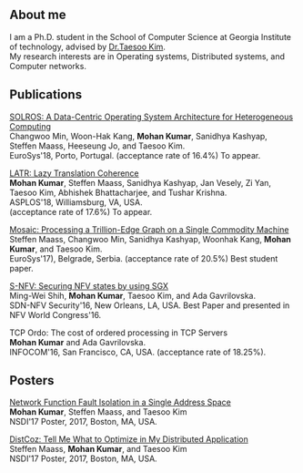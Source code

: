 ## About me

I am a Ph.D. student in the School of Computer Science at Georgia Institute of
technology, advised by [Dr.Taesoo Kim](https://taesoo.gtisc.gatech.edu/).<br />
My research interests are in Operating systems, Distributed systems,
and Computer networks.

## Publications

[SOLROS: A Data-Centric Operating System Architecture for Heterogeneous Computing<br />](./data/solros.pdf)
Changwoo Min, Woon-Hak Kang, **Mohan Kumar**, Sanidhya Kashyap, Steffen Maass, Heeseung Jo, and Taesoo Kim.<br />
EuroSys'18, Porto, Portugal. (acceptance rate of 16.4%) To appear.<br />

[LATR: Lazy Translation Coherence<br />](./data/latr.pdf)
**Mohan Kumar**, Steffen Maass, Sanidhya Kashyap, Jan Vesely, Zi Yan, Taesoo Kim, Abhishek Bhattacharjee, and Tushar Krishna.<br />
ASPLOS'18, Williamsburg, VA, USA.<br /> (acceptance rate of 17.6%) To appear.<br />

[Mosaic: Processing a Trillion-Edge Graph on a Single Commodity Machine<br />](./data/mosaic.pdf)
Steffen Maass, Changwoo Min, Sanidhya Kashyap, Woonhak Kang, **Mohan Kumar**, and Taesoo Kim.<br />
EuroSys'17), Belgrade, Serbia. (acceptance rate of 20.5%) Best student paper.<br />

[S-NFV: Securing NFV states by using SGX<br />](./data/snfv.pdf)
Ming-Wei Shih, **Mohan Kumar**, Taesoo Kim, and Ada Gavrilovska.<br />
SDN-NFV Security'16, New Orleans, LA, USA. Best Paper and presented in NFV World Congress'16.<br />

TCP Ordo: The cost of ordered processing in TCP Servers<br />
**Mohan Kumar** and Ada Gavrilovska.<br />
INFOCOM'16, San Francisco, CA, USA. (acceptance rate of 18.25%).<br />

## Posters

[Network Function Fault Isolation in a Single Address Space<br />](./data/nfv-fault-poster.pdf)
**Mohan Kumar**, Steffen Maass, and Taesoo Kim<br />
NSDI'17 Poster, 2017, Boston, MA, USA.<br />

[DistCoz: Tell Me What to Optimize in My Distributed Application<br />](./data/dist-coz-poster.pdf)
Steffen Maass, **Mohan Kumar**, and Taesoo Kim<br />
NSDI'17 Poster, 2017, Boston, MA, USA.<br />